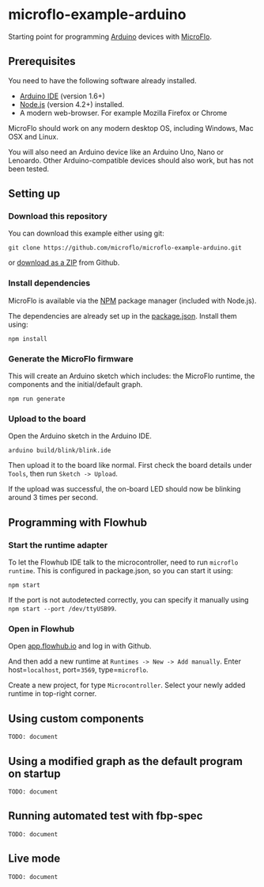 # microflo-example-arduino

Starting point for programming [Arduino](http://arduino.cc) devices with [MicroFlo](http://microflo.org).

## Prerequisites

You need to have the following software already installed.

* [Arduino IDE](https://www.arduino.cc/en/main/software) (version 1.6+)
* [Node.js](https://nodejs.org/) (version 4.2+) installed.
* A modern web-browser. For example Mozilla Firefox or Chrome

MicroFlo should work on any modern desktop OS, including Windows, Mac OSX and Linux.

You will also need an Arduino device like an Arduino Uno, Nano or Lenoardo.
Other Arduino-compatible devices should also work, but has not been tested.

## Setting up

### Download this repository

You can download this example either using git:

    git clone https://github.com/microflo/microflo-example-arduino.git

or [download as a ZIP](https://github.com/microflo/microflo-arduino/archive/master.zip) from Github.

### Install dependencies

MicroFlo is available via the [NPM](https://npmjs.org) package manager (included with Node.js).

The dependencies are already set up in the [package.json](./package.json). Install them using:

    npm install

### Generate the MicroFlo firmware

This will create an Arduino sketch which includes: the MicroFlo runtime, the components and the initial/default graph. 

    npm run generate

### Upload to the board

Open the Arduino sketch in the Arduino IDE.

    arduino build/blink/blink.ide

Then upload it to the board like normal.
First check the board details under `Tools`, then run `Sketch -> Upload`.

If the upload was successful, the on-board LED should now be blinking around 3 times per second.

## Programming with Flowhub

### Start the runtime adapter

To let the Flowhub IDE talk to the microcontroller, need to run `microflo runtime`.
This is configured in package.json, so you can start it using:

    npm start

If the port is not autodetected correctly, you can specify it manually using `npm start --port /dev/ttyUSB99`.

### Open in Flowhub

Open [app.flowhub.io](http://app.flowhub.io) and log in with Github.

And then add a new runtime at `Runtimes -> New -> Add manually`.
Enter host=`localhost`, port=`3569`, type=`microflo`.

Create a new project, for type `Microcontroller`.
Select your newly added runtime in top-right corner.

## Using custom components

    TODO: document

## Using a modified graph as the default program on startup

    TODO: document

## Running automated test with fbp-spec

    TODO: document

## Live mode

    TODO: document
